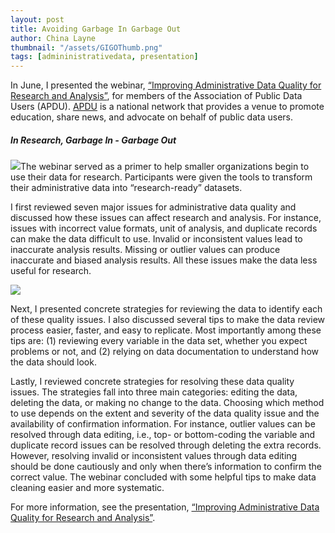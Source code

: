 ```yaml
---
layout: post
title: Avoiding Garbage In Garbage Out
author: China Layne
thumbnail: "/assets/GIGOThumb.png"
tags: [admininistrativedata, presentation]
---
```

In June, I presented the webinar, [“Improving Administrative Data Quality for Research and Analysis”](https://github.com/clayne237/chinalayne.us/blob/master/Publications/2017%20Improving%20Admin%20Data/APDU%202017%20admin%20data%20quality%20webinar%206.21.17.pdf), for members of the Association of Public Data Users (APDU). [APDU](http://apdu.org/) is a national network that provides a venue to promote education, share news, and advocate on behalf of public data users.

<h5>In Research, Garbage In - Garbage Out</h5>

<img class="left" src="/assets/GIGO.jpg">The webinar served as a primer to help smaller organizations begin to use their data for research. Participants were given the tools to transform their administrative data into “research-ready” datasets.

I first reviewed seven major issues for administrative data quality and discussed how these issues can affect research and analysis. For instance, issues with incorrect value formats, unit of analysis, and duplicate records can make the data difficult to use. Invalid or inconsistent values lead to inaccurate analysis results. Missing or outlier values can produce inaccurate and biased analysis results. All these issues make the data less useful for research.

<img class="center" src="/assets/DQIssues.PNG">

Next, I presented concrete strategies for reviewing the data to identify each of these quality issues. I also discussed several tips to make the data review process easier, faster, and easy to replicate. Most importantly among these tips are: (1) reviewing every variable in the data set, whether you expect problems or not, and (2) relying on data documentation to understand how the data should look.

Lastly, I reviewed concrete strategies for resolving these data quality issues. The strategies fall into three main categories: editing the data, deleting the data, or making no change to the data. Choosing which method to use depends on the extent and severity of the data quality issue and the availability of confirmation information. For instance, outlier values can be resolved through data editing, i.e., top- or bottom-coding the variable and duplicate record issues can be resolved through deleting the extra records. However, resolving invalid or inconsistent values through data editing should be done cautiously and only when there’s information to confirm the correct value. The webinar concluded with some helpful tips to make data cleaning easier and more systematic.

For more information, see the presentation, [“Improving Administrative Data Quality for Research and Analysis”](https://github.com/clayne237/chinalayne.us/blob/master/Publications/2017%20Improving%20Admin%20Data/APDU%202017%20admin%20data%20quality%20webinar%206.21.17.pdf).
